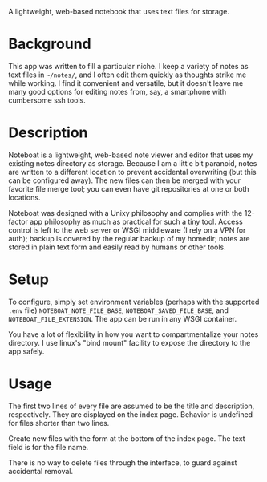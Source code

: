 A lightweight, web-based notebook that uses text files for storage.

Background
==========

This app was written to fill a particular niche. I keep a variety of notes as text files in `~/notes/`, and I often edit them quickly as thoughts strike me while working. I find it convenient and versatile, but it doesn't leave me many good options for editing notes from, say, a smartphone with cumbersome ssh tools.

Description
===========

Noteboat is a lightweight, web-based note viewer and editor that uses my existing notes directory as storage. Because I am a little bit paranoid, notes are written to a different location to prevent accidental overwriting (but this can be configured away). The new files can then be merged with your favorite file merge tool; you can even have git repositories at one or both locations.

Noteboat was designed with a Unixy philosophy and complies with the 12-factor app philosophy as much as practical for such a tiny tool. Access control is left to the web server or WSGI middleware (I rely on a VPN for auth); backup is covered by the regular backup of my homedir; notes are stored in plain text form and easily read by humans or other tools.

Setup
=====

To configure, simply set environment variables (perhaps with the supported `.env` file) `NOTEBOAT_NOTE_FILE_BASE`, `NOTEBOAT_SAVED_FILE_BASE`, and `NOTEBOAT_FILE_EXTENSION`. The app can be run in any WSGI container.

You have a lot of flexibility in how you want to compartmentalize your notes directory. I use linux's "bind mount" facility to expose the directory to the app safely.

Usage
=====

The first two lines of every file are assumed to be the title and description, respectively. They are displayed on the index page. Behavior is undefined for files shorter than two lines.

Create new files with the form at the bottom of the index page. The text field is for the file name.

There is no way to delete files through the interface, to guard against accidental removal.
